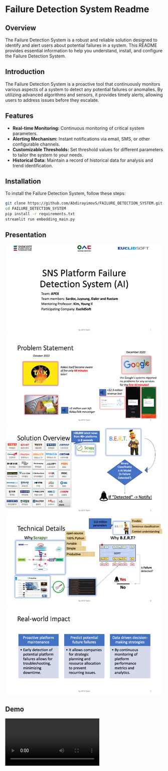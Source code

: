 # Failure Detection System Readme

## Overview

The Failure Detection System is a robust and reliable solution designed to identify and alert users about potential failures in a system. This README provides essential information to help you understand, install, and configure the Failure Detection System.

## Introduction

The Failure Detection System is a proactive tool that continuously monitors various aspects of a system to detect any potential failures or anomalies. By utilizing advanced algorithms and sensors, it provides timely alerts, allowing users to address issues before they escalate.

## Features

- **Real-time Monitoring:** Continuous monitoring of critical system parameters.
- **Alerting Mechanism:** Instant notifications via email, SMS, or other configurable channels.
- **Customizable Thresholds:** Set threshold values for different parameters to tailor the system to your needs.
- **Historical Data:** Maintain a record of historical data for analysis and trend identification.

## Installation

To install the Failure Detection System, follow these steps:

```bash
git clone https://github.com/AbdirayimovS/FAILURE_DETECTION_SYSTEM.git
cd FAILURE_DETECTION_SYSTEM
pip install -r requirements.txt
streamlit run embedding_main.py
```
## Presentation
![image1](presentation/Slide1.png)
![image2](presentation/Slide2.png)
![image3](presentation/Slide3.png)
![image4](presentation/Slide4.png)
![image5](presentation/Slide5.png)

## Demo
![video](DEmo_2.mp4)
